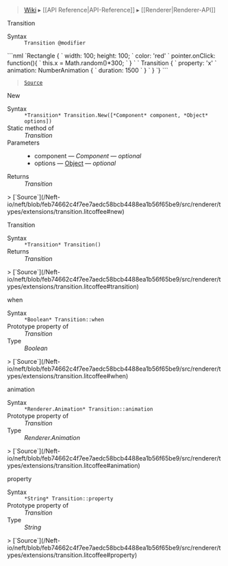 > [Wiki](Home) ▸ [[API Reference|API-Reference]] ▸ [[Renderer|Renderer-API]]

Transition
<dl><dt>Syntax</dt><dd><code>Transition @modifier</code></dd></dl>
```nml
`Rectangle {
`   width: 100; height: 100;
`   color: 'red'
`   pointer.onClick: function(){
`       this.x = Math.random()*300;
`   }
`
`   Transition {
`       property: 'x'
`       animation: NumberAnimation {
`           duration: 1500
`       }
`   }
`}
```

> [`Source`](/Neft-io/neft/blob/feb74662c4f7ee7aedc58bcb4488ea1b56f65be9/src/renderer/types/extensions/transition.litcoffee#transition)

New
<dl><dt>Syntax</dt><dd><code>&#x2A;Transition&#x2A; Transition.New([&#x2A;Component&#x2A; component, &#x2A;Object&#x2A; options])</code></dd><dt>Static method of</dt><dd><i>Transition</i></dd><dt>Parameters</dt><dd><ul><li>component — <i>Component</i> — <i>optional</i></li><li>options — <a href="/Neft-io/neft/wiki/API/Utils-API#isobject">Object</a> — <i>optional</i></li></ul></dd><dt>Returns</dt><dd><i>Transition</i></dd></dl>
> [`Source`](/Neft-io/neft/blob/feb74662c4f7ee7aedc58bcb4488ea1b56f65be9/src/renderer/types/extensions/transition.litcoffee#new)

Transition
<dl><dt>Syntax</dt><dd><code>&#x2A;Transition&#x2A; Transition()</code></dd><dt>Returns</dt><dd><i>Transition</i></dd></dl>
> [`Source`](/Neft-io/neft/blob/feb74662c4f7ee7aedc58bcb4488ea1b56f65be9/src/renderer/types/extensions/transition.litcoffee#transition)

when
<dl><dt>Syntax</dt><dd><code>&#x2A;Boolean&#x2A; Transition::when</code></dd><dt>Prototype property of</dt><dd><i>Transition</i></dd><dt>Type</dt><dd><i>Boolean</i></dd></dl>
> [`Source`](/Neft-io/neft/blob/feb74662c4f7ee7aedc58bcb4488ea1b56f65be9/src/renderer/types/extensions/transition.litcoffee#when)

animation
<dl><dt>Syntax</dt><dd><code>&#x2A;Renderer.Animation&#x2A; Transition::animation</code></dd><dt>Prototype property of</dt><dd><i>Transition</i></dd><dt>Type</dt><dd><i>Renderer.Animation</i></dd></dl>
> [`Source`](/Neft-io/neft/blob/feb74662c4f7ee7aedc58bcb4488ea1b56f65be9/src/renderer/types/extensions/transition.litcoffee#animation)

property
<dl><dt>Syntax</dt><dd><code>&#x2A;String&#x2A; Transition::property</code></dd><dt>Prototype property of</dt><dd><i>Transition</i></dd><dt>Type</dt><dd><i>String</i></dd></dl>
> [`Source`](/Neft-io/neft/blob/feb74662c4f7ee7aedc58bcb4488ea1b56f65be9/src/renderer/types/extensions/transition.litcoffee#property)

